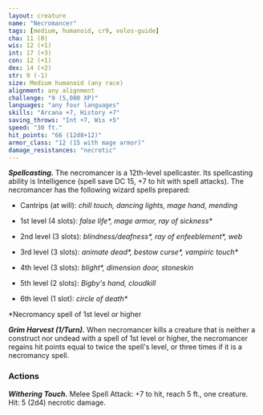 ```yaml
---
layout: creature
name: "Necromancer"
tags: [medium, humanoid, cr9, volos-guide]
cha: 11 (0)
wis: 12 (+1)
int: 17 (+3)
con: 12 (+1)
dex: 14 (+2)
str: 9 (-1)
size: Medium humanoid (any race)
alignment: any alignment
challenge: "9 (5,000 XP)"
languages: "any four languages"
skills: "Arcana +7, History +7"
saving_throws: "Int +7, Wis +5"
speed: "30 ft."
hit_points: "66 (12d8+12)"
armor_class: "12 (15 with mage armor)"
damage_resistances: "necrotic"
---
```


***Spellcasting.*** The necromancer is a 12th-level spellcaster. Its spellcasting ability is Intelligence (spell save DC 15, +7 to hit with spell attacks). The necromancer has the following wizard spells prepared:

* Cantrips (at will): <i>chill touch, dancing lights, mage hand, mending</i>

* 1st level (4 slots): <i>false life\*, mage armor, ray of sickness* </i>

* 2nd level (3 slots): <i>blindness/deafness\*, ray of enfeeblement\*, web</i>

* 3rd level (3 slots): <i>animate dead\*, bestow curse\*, vampiric touch* </i>

* 4th level (3 slots): <i>blight\*, dimension door, stoneskin</i>

* 5th level (2 slots): <i>Bigby's hand, cloudkill</i>

* 6th level (1 slot): <i>circle of death* </i>

*Necromancy spell of 1st level or higher

***Grim Harvest (1/Turn).*** When necromancer kills a creature that is neither a construct nor undead with a spell of 1st level or higher, the necromancer regains hit points equal to twice the spell's level, or three times if it is a necromancy spell.

### Actions

***Withering Touch.*** Melee Spell Attack: +7 to hit, reach 5 ft., one creature. Hit: 5 (2d4) necrotic damage.

